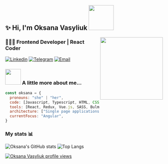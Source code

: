 ## ✨ Hi, I'm Oksana Vasyliuk <img src="https://media.giphy.com/media/v1.Y2lkPTc5MGI3NjExa2IxbmJ4azlhMmU5M2M1eHgwNTFvbm10b2U3ODV5dXc2aXZwY2ZhZCZlcD12MV9pbnRlcm5hbF9naWZfYnlfaWQmY3Q9Zw/bcKmIWkUMCjVm/giphy.gif" width="80">

<img align="right" src="https://media.giphy.com/media/v1.Y2lkPTc5MGI3NjExc3RkaXVpaHVwYWZzczZhbWZqcWc2aWRxcTY4ZmlrNjNud2V1YXFxZyZlcD12MV9pbnRlcm5hbF9naWZfYnlfaWQmY3Q9Zw/vzO0Vc8b2VBLi/giphy.gif" width=200>

### 👩🏻‍💻 Frontend Developer | React Coder

[![Linkedin](https://img.shields.io/badge/-LinkedIn-blue?style=flat-square&logo=Linkedin&logoColor=white&link=https://www.linkedin.com/in/oksana-vasyliuk-dev/)](https://www.linkedin.com/in/oksana-vasyliuk-dev/)
[![Telegram](https://img.shields.io/badge/-Telegram-blue?style=flat-square&logo=Telegram&logoColor=white&link=https://www.linkedin.com/in/oksana-vasyliuk-dev/)](http://t.me/oksana_vasyliuk)
[![Email](https://img.shields.io/badge/-Email-red?style=flat-square&logo=Gmail&logoColor=white&link=oksana.vasyliuk.job@gmail.com)](oksana.vasyliuk.job@gmail.com)

### <img src="https://media.giphy.com/media/VgCDAzcKvsR6OM0uWg/giphy.gif" width="50"> A little more about me...  

```javascript
const oksana = {
  pronouns: "she" | "her",
  code: [Javascript, Typescript, HTML, CSS],
  tools: [React, Redux, Vue.js, SASS, Bulma, Bootstrap],
  architecture: ["Single page applications", "Responsive web design", "Performance optimization"],
  currentFocus: "Angular",
}
```

### My stats 📊
![Oksana's GitHub stats](https://github-readme-stats.vercel.app/api?username=oksana-vas&show_icons=true&rank_icon=github)
![Top Langs](https://github-readme-stats.vercel.app/api/top-langs/?username=oksana-vas&layout=compact)

[![Oksana Vasyliuk profile views](https://u8views.com/api/v1/github/profiles/121458206/views/day-week-month-total-count.svg)](https://u8views.com/github/oksana-vas)
